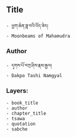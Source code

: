 ## Title
	- ཕྱག་ཆེན་ཟླ་བའི་འོད་ཟེར།
	- Moonbeams of Mahamudra

### Author
	- དྭགས་པོ་བཀྲ་ཤིས་རྣམ་རྒྱལ།
	- Dakpo Tashi Namgyal

### Layers:
	- book_title
	- author
	- chapter_title
	- tsawa
	- quotation
	- sabche
